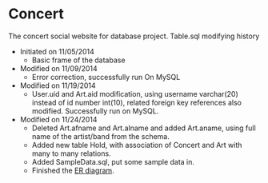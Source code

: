 Concert
========

The concert social website for database project.
Table.sql modifying history
* Initiated on 11/05/2014 
  * Basic frame of the database
* Modified on 11/09/2014 
  * Error correction, successfully run On MySQL
* Modified on 11/19/2014
  * User.uid and Art.aid modification, using username varchar(20) instead of id number int(10), related foreign key references also modified. Successfully run on MySQL.
* Modified on 11/24/2014
  * Deleted Art.afname and Art.alname and added Art.aname, using full name of the artist/band from the schema.
  * Added new table Hold, with association of Concert and Art with many to many relations.
  * Added SampleData.sql, put some sample data in.
  * Finished the [ER diagram](https://www.lucidchart.com/documents/edit/187a54c4-6238-45e4-8a26-9d68538fc38c).
